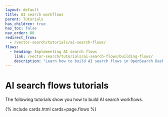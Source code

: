 ```yaml
---
layout: default
title: AI search workflows
parent: Tutorials
has_children: true
has_toc: false
nav_order: 80
redirect_from:
  - /vector-search/tutorials/ai-search-flows/
flows:
  - heading: Implementing AI search flows
    link: /vector-search/tutorials/ai-search-flows/building-flows/
    description: "Learn how to build AI search flows in OpenSearch Dashboards"   
---
```


# AI search flows tutorials

The following tutorials show you how to build AI search workflows.

{% include cards.html cards=page.flows %}